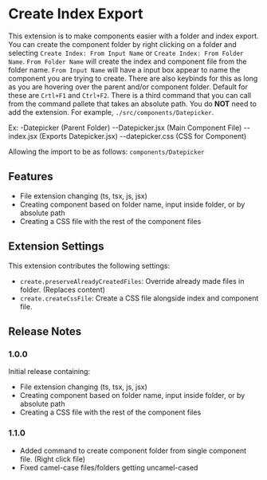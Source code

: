 # Create Index Export

This extension is to make components easier with a folder and index export. You can create the component folder by right clicking on a folder and selecting `Create Index: From Input Name` or `Create Index: From Folder Name`. `From Folder Name` will create the index and component file from the folder name. `From Input Name` will have a input box appear to name the component you are trying to create. There are also keybinds for this as long as you are hovering over the parent and/or component folder. Default for these are `Crtl+F1` and `Ctrl+F2`. There is a third command that you can call from the command pallete that takes an absolute path. You do **NOT** need to add the extension. For example, `./src/components/Datepicker`.

Ex:
-Datepicker (Parent Folder)
--Datepicker.jsx (Main Component File)
--index.jsx (Exports Datepicker.jsx)
--datepicker.css (CSS for Component)

Allowing the import to be as follows: `components/Datepicker`

## Features

- File extension changing (ts, tsx, js, jsx)
- Creating component based on folder name, input inside folder, or by absolute path
- Creating a CSS file with the rest of the component files

## Extension Settings

This extension contributes the following settings:

- `create.preserveAlreadyCreatedFiles`: Override already made files in folder. (Replaces content)
- `create.createCssFile`: Create a CSS file alongside index and component file.

## Release Notes

### 1.0.0

Initial release containing:

- File extension changing (ts, tsx, js, jsx)
- Creating component based on folder name, input inside folder, or by absolute path
- Creating a CSS file with the rest of the component files

### 1.1.0

- Added command to create component folder from single component file. (Right click file)
- Fixed camel-case files/folders getting uncamel-cased
